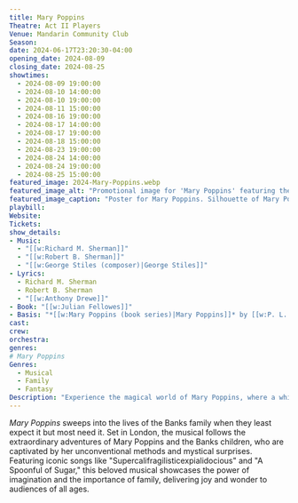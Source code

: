```yaml
---
title: Mary Poppins
Theatre: Act II Players
Venue: Mandarin Community Club
Season: 
date: 2024-06-17T23:20:30-04:00
opening_date: 2024-08-09
closing_date: 2024-08-25
showtimes:
  - 2024-08-09 19:00:00
  - 2024-08-10 14:00:00
  - 2024-08-10 19:00:00
  - 2024-08-11 15:00:00
  - 2024-08-16 19:00:00
  - 2024-08-17 14:00:00
  - 2024-08-17 19:00:00
  - 2024-08-18 15:00:00
  - 2024-08-23 19:00:00
  - 2024-08-24 14:00:00
  - 2024-08-24 19:00:00
  - 2024-08-25 15:00:00
featured_image: 2024-Mary-Poppins.webp
featured_image_alt: "Promotional image for 'Mary Poppins' featuring the silhouette of Mary Poppins in her iconic flying pose with an umbrella, set against a stylized cityscape. The use of dark blue and black tones with pops of red accentuates the magical and whimsical theme of the musical."
featured_image_caption: "Poster for Mary Poppins. Silhouette of Mary Poppins, umbrella in hand, against a cityscape, capturing the magical essence of this beloved musical."
playbill:
Website: 
Tickets: 
show_details: 
- Music: 
  - "[[w:Richard M. Sherman]]"
  - "[[w:Robert B. Sherman]]"
  - "[[w:George Stiles (composer)|George Stiles]]"
- Lyrics:
  - Richard M. Sherman
  - Robert B. Sherman
  - "[[w:Anthony Drewe]]"
- Book: "[[w:Julian Fellowes]]"
- Basis: "*[[w:Mary Poppins (book series)|Mary Poppins]]* by [[w:P. L. Travers]] and *[[w:Mary Poppins (film)|Mary Poppins]]* by [[w:Bill Walsh (producer)|Bill Walsh]] and [[w:Don DaGradi]]"
cast:
crew:
orchestra:
genres: 
# Mary Poppins
Genres:
  - Musical
  - Family
  - Fantasy
Description: "Experience the magical world of Mary Poppins, where a whimsical nanny transforms the lives of the Banks family with a blend of discipline and enchantment."
---
```

*Mary Poppins* sweeps into the lives of the Banks family when they least expect it but most need it. Set in London, the musical follows the extraordinary adventures of Mary Poppins and the Banks children, who are captivated by her unconventional methods and mystical surprises. Featuring iconic songs like "Supercalifragilisticexpialidocious" and "A Spoonful of Sugar," this beloved musical showcases the power of imagination and the importance of family, delivering joy and wonder to audiences of all ages.